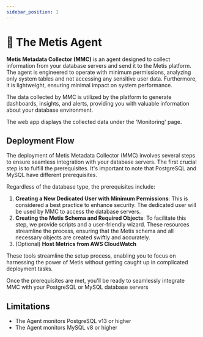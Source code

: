 ```yaml
---
sidebar_position: 1
---
```


# 🤖 The Metis Agent

**Metis Metadata Collector (MMC)** is an agent designed to collect information from your database servers and send it to the Metis platform. The agent is engineered to operate with minimum permissions, analyzing only system tables and not accessing any sensitive user data. Furthermore, it is lightweight, ensuring minimal impact on system performance.

The data collected by MMC is utilized by the platform to generate dashboards, insights, and alerts, providing you with valuable information about your database environment.

The web app displays the collected data under the 'Monitoring' page.


## Deployment Flow

The deployment of Metis Metadata Collector (MMC) involves several steps to ensure seamless integration with your database servers. The first crucial step is to fulfill the prerequisites. It's important to note that PostgreSQL and MySQL have different prerequisites.

Regardless of the database type, the prerequisites include:

1. **Creating a New Dedicated User with Minimum Permissions**: This is considered a best practice to enhance security. The dedicated user will be used by MMC to access the database servers.
2. **Creating the Metis Schema and Required Objects**: To facilitate this step, we provide scripts and a user-friendly wizard. These resources streamline the process, ensuring that the Metis schema and all necessary objects are created swiftly and accurately.
3. (Optional) **Host Metrics from AWS CloudWatch**

These tools streamline the setup process, enabling you to focus on harnessing the power of Metis without getting caught up in complicated deployment tasks.

Once the prerequisites are met, you'll be ready to seamlessly integrate MMC with your PostgreSQL or MySQL database servers

## Limitations

- The Agent monitors PostgreSQL v13 or higher
- The Agent monitors MySQL v8 or higher

